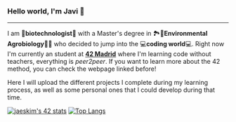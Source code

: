 ### Hello world, I'm Javi 👋
------------------------------------------------------------

I am 🦠**biotechnologist**🔬 with a Master's degree in 🏞️🍁**Environmental Agrobiology**🍂🌲 who decided to jump into the 💻**coding world**💻. Right now I'm currently an student at **[4️2 Madrid](https://www.42madrid.com/en/)** where I'm learning code without teachers, everything is *peer2peer*. If you want to learn more about the 42 method, you can check the webpage linked before!

Here I will upload the different projects I complete during my learning process, as well as some personal ones that I could develop during that time.

[![jaeskim's 42 stats](https://badge42.herokuapp.com/api/stats/javferna)](https://github.com/JaeSeoKim/badge42)
[![Top Langs](https://github-readme-stats.vercel.app/api/top-langs/?username=javiff8&layout=compact)](https://github.com/anuraghazra/github-readme-stats)
